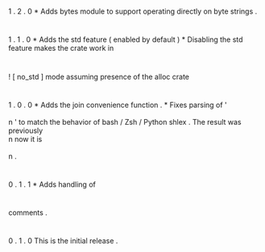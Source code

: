 #
1
.
2
.
0
*
Adds
bytes
module
to
support
operating
directly
on
byte
strings
.
#
1
.
1
.
0
*
Adds
the
std
feature
(
enabled
by
default
)
*
Disabling
the
std
feature
makes
the
crate
work
in
#
!
[
no_std
]
mode
assuming
presence
of
the
alloc
crate
#
1
.
0
.
0
*
Adds
the
join
convenience
function
.
*
Fixes
parsing
of
'
\
\
n
'
to
match
the
behavior
of
bash
/
Zsh
/
Python
shlex
.
The
result
was
previously
\
n
now
it
is
\
\
n
.
#
0
.
1
.
1
*
Adds
handling
of
#
comments
.
#
0
.
1
.
0
This
is
the
initial
release
.
